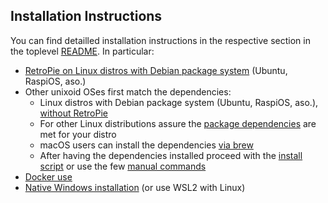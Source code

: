 ## Installation Instructions

You can find detailled installation instructions in the respective section in the toplevel [README](https://github.com/Gemba/skyscraper/blob/master/README.md#-how-to-install-skyscraper). In particular:

- [RetroPie on Linux distros with Debian package system](https://github.com/Gemba/skyscraper/blob/master/README.md#installation-of-skyscraper-on-retropie-and-programmable-completion) (Ubuntu, RaspiOS, aso.)
- Other unixoid OSes first match the dependencies:
    - Linux distros with Debian package system (Ubuntu, RaspiOS, aso.), [without RetroPie](https://github.com/Gemba/skyscraper/blob/master/README.md#linux)
    - For other Linux distributions assure the [package dependencies](https://github.com/Gemba/skyscraper/blob/master/README.md#linux) are met for your distro
    - macOS users can install the dependencies [via brew](https://github.com/Gemba/skyscraper/blob/master/README.md#macos)
    - After having the dependencies installed proceed with the [install script](https://github.com/Gemba/skyscraper/blob/master/README.md#download-compile-and-install) or use the few [manual commands](https://github.com/Gemba/skyscraper/blob/master/README.md#installing-the-development-version)
- [Docker use](https://github.com/Gemba/skyscraper/blob/master/README.md#docker)
- [Native Windows installation](https://github.com/Gemba/skyscraper/tree/master/win32#readme) (or use WSL2 with Linux)
